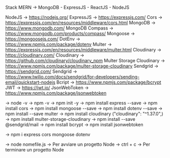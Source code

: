Stack MERN -> MongoDB - ExpressJS - ReactJS - NodeJS

NodeJS -> https://nodejs.org/
ExpressJS -> https://expressjs.com/
Cors -> https://expressjs.com/en/resources/middleware/cors.html
MongoDB -> https://www.mongodb.com/
MongoDB Compass -> https://www.mongodb.com/products/compass/
Mongoose -> https://mongoosejs.com/
DotEnv -> https://www.npmjs.com/package/dotenv
Multer -> https://expressjs.com/en/resources/middleware/multer.html
Cloudinary -> https://cloudinary.com/
Cloudinary -> https://github.com/cloudinary/cloudinary_npm
Multer Storage Cloudinary -> https://www.npmjs.com/package/multer-storage-cloudinary
Sendgrid -> https://sendgrid.com/
Sendgrid -> https://www.twilio.com/docs/sendgrid/for-developers/sending-email/quickstart-nodejs
Bcript -> https://www.npmjs.com/package/bcrypt
JWT -> https://jwt.io/
JsonWebToken -> https://www.npmjs.com/package/jsonwebtoken


-> node -v
-> npm -v
-> npm init -y
-> npm install express --save
-> npm install cors
-> npm install mongoose --save
-> npm install dotenv --save
-> npm install --save multer
-> npm install cloudinary ("cloudinary": "^1.37.0",)
-> npm install multer-storage-cloudinary
-> npm install --save @sendgrid/mail
-> npm install bcrypt
-> npm install jsonwebtoken

-> npm i express cors mongoose dotenv

-> node nomefile.js -> Per avviare un progetto Node
-> ctrl + c -> Per terminare un progetto Node

